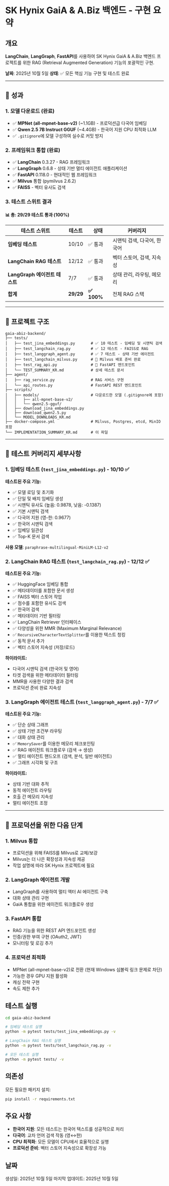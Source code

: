 # SK Hynix GaiA & A.Biz 백엔드 - 구현 요약

## 개요
**LangChain**, **LangGraph**, **FastAPI**를 사용하여 SK Hynix GaiA & A.Biz 백엔드 프로젝트를 위한 RAG (Retrieval Augmented Generation) 기능의 포괄적인 구현.

**날짜**: 2025년 10월 5일
**상태**: ✅ 모든 핵심 기능 구현 및 테스트 완료

---

## 🎯 성과

### 1. 모델 다운로드 (완료)
- ✅ **MPNet (all-mpnet-base-v2)** (~1.1GB) - 프로덕션급 다국어 임베딩
- ✅ **Qwen 2.5 7B Instruct GGUF** (~4.4GB) - 한국어 지원 CPU 최적화 LLM
- ✅ `.gitignore`에 모델 구성하여 실수로 커밋 방지

### 2. 프레임워크 통합 (완료)
- ✅ **LangChain** 0.3.27 - RAG 프레임워크
- ✅ **LangGraph** 0.6.8 - 상태 기반 멀티 에이전트 애플리케이션
- ✅ **FastAPI** 0.118.0 - 현대적인 웹 프레임워크
- ✅ **Milvus** 통합 (pymilvus 2.6.2)
- ✅ **FAISS** - 벡터 유사도 검색

### 3. 테스트 스위트 결과

#### 📊 총: **29/29 테스트 통과** (100%)

| 테스트 스위트 | 테스트 | 상태 | 커버리지 |
|------------|-------|--------|---------|
| **임베딩 테스트** | 10/10 | ✅ 통과 | 시맨틱 검색, 다국어, 한국어 |
| **LangChain RAG 테스트** | 12/12 | ✅ 통과 | 벡터 스토어, 검색, 지속성 |
| **LangGraph 에이전트 테스트** | 7/7 | ✅ 통과 | 상태 관리, 라우팅, 메모리 |
| **합계** | **29/29** | **✅ 100%** | 전체 RAG 스택 |

---

## 📁 프로젝트 구조

```
gaia-abiz-backend/
├── tests/
│   ├── test_jina_embeddings.py       # ✅ 10 테스트 - 임베딩 및 시맨틱 검색
│   ├── test_langchain_rag.py         # ✅ 12 테스트 - FAISS로 RAG
│   ├── test_langgraph_agent.py       # ✅ 7 테스트 - 상태 기반 에이전트
│   ├── test_langchain_milvus.py      # 🔧 Milvus 배포 준비 완료
│   ├── test_rag_api.py               # 🔧 FastAPI 엔드포인트
│   └── TEST_SUMMARY_KR.md            # 상세 테스트 문서
├── agent/
│   ├── rag_service.py                # RAG 서비스 구현
│   └── api_routes.py                 # FastAPI REST 엔드포인트
├── scripts/
│   ├── models/                       # 다운로드한 모델 (.gitignore에 포함)
│   │   ├── all-mpnet-base-v2/
│   │   └── qwen2.5-gguf/
│   ├── download_jina_embeddings.py
│   ├── download_qwen2.5.py
│   └── MODEL_DOWNLOADS_KR.md
├── docker-compose.yml                # Milvus, Postgres, etcd, MinIO 포함
└── IMPLEMENTATION_SUMMARY_KR.md      # 이 파일
```

---

## 🧪 테스트 커버리지 세부사항

### 1. 임베딩 테스트 (`test_jina_embeddings.py`) - 10/10 ✅

**테스트된 주요 기능:**
- ✅ 모델 로딩 및 초기화
- ✅ 단일 및 배치 임베딩 생성
- ✅ 시맨틱 유사도 (높음: 0.9878, 낮음: -0.1387)
- ✅ 기본 시맨틱 검색
- ✅ 다국어 지원 (영-한: 0.9677)
- ✅ 한국어 시맨틱 검색
- ✅ 임베딩 일관성
- ✅ Top-K 문서 검색

**사용 모델**: `paraphrase-multilingual-MiniLM-L12-v2`

### 2. LangChain RAG 테스트 (`test_langchain_rag.py`) - 12/12 ✅

**테스트된 주요 기능:**
- ✅ HuggingFace 임베딩 통합
- ✅ 메타데이터를 포함한 문서 생성
- ✅ FAISS 벡터 스토어 작업
- ✅ 점수를 포함한 유사도 검색
- ✅ 한국어 검색
- ✅ 메타데이터 기반 필터링
- ✅ LangChain Retriever 인터페이스
- ✅ 다양성을 위한 MMR (Maximum Marginal Relevance)
- ✅ `RecursiveCharacterTextSplitter`를 이용한 텍스트 청킹
- ✅ 동적 문서 추가
- ✅ 벡터 스토어 지속성 (저장/로드)

**하이라이트:**
- 다국어 시맨틱 검색 (한국어 및 영어)
- 타겟 검색을 위한 메타데이터 필터링
- MMR을 사용한 다양한 결과 검색
- 프로덕션 준비 완료 지속성

### 3. LangGraph 에이전트 테스트 (`test_langgraph_agent.py`) - 7/7 ✅

**테스트된 주요 기능:**
- ✅ 단순 상태 그래프
- ✅ 상태 기반 조건부 라우팅
- ✅ 대화 상태 관리
- ✅ `MemorySaver`를 이용한 메모리 체크포인팅
- ✅ RAG 에이전트 워크플로우 (검색 → 생성)
- ✅ 멀티 에이전트 핸드오프 (검색, 분석, 일반 에이전트)
- ✅ 그래프 시각화 및 구조

**하이라이트:**
- 상태 기반 대화 추적
- 동적 에이전트 라우팅
- 호출 간 메모리 지속성
- 멀티 에이전트 조정

---

## 🚀 프로덕션을 위한 다음 단계

### 1. Milvus 통합
- 프로덕션을 위해 FAISS를 Milvus로 교체/보강
- Milvus는 더 나은 확장성과 지속성 제공
- 작업 설명에 따라 SK Hynix 프로젝트에 필요

### 2. LangGraph 에이전트 개발
- LangGraph를 사용하여 멀티 액터 AI 에이전트 구축
- 대화 상태 관리 구현
- GaiA 통합을 위한 에이전트 워크플로우 생성

### 3. FastAPI 통합
- RAG 기능을 위한 REST API 엔드포인트 생성
- 인증/권한 부여 구현 (OAuth2, JWT)
- 모니터링 및 로깅 추가

### 4. 프로덕션 최적화
- MPNet (all-mpnet-base-v2)로 전환 (현재 Windows 심볼릭 링크 문제로 차단)
- 가능한 경우 GPU 지원 활성화
- 캐싱 전략 구현
- 속도 제한 추가

## 테스트 실행

```bash
cd gaia-abiz-backend

# 임베딩 테스트 실행
python -m pytest tests/test_jina_embeddings.py -v

# LangChain RAG 테스트 실행
python -m pytest tests/test_langchain_rag.py -v

# 모든 테스트 실행
python -m pytest tests/ -v
```

## 의존성

모든 필요한 패키지 설치:
```bash
pip install -r requirements.txt
```

## 주요 사항

- **한국어 지원**: 모든 테스트는 한국어 텍스트를 성공적으로 처리
- **다국어**: 교차 언어 검색 작동 (영↔한)
- **CPU 최적화**: 모든 모델이 CPU에서 효율적으로 실행
- **프로덕션 준비**: 벡터 스토어 지속성으로 확장성 가능

## 날짜
생성일: 2025년 10월 5일
마지막 업데이트: 2025년 10월 5일
